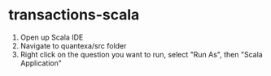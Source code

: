 # transactions-scala
1. Open up Scala IDE
2. Navigate to quantexa/src folder
3. Right click on the question you want to run, select "Run As", then "Scala Application"
